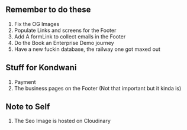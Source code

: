 ## Remember to do these

1. Fix the OG Images
2. Populate Links and screens for the Footer
3. Add A formLink to collect emails in the Footer
4. Do the Book an Enterprise Demo journey
5. Have a new fuckin database, the railway one got maxed out

## Stuff for Kondwani

1. Payment
2. The business pages on the Footer (Not that important but it kinda is)

## Note to Self

1. The Seo Image is hosted on Cloudinary
